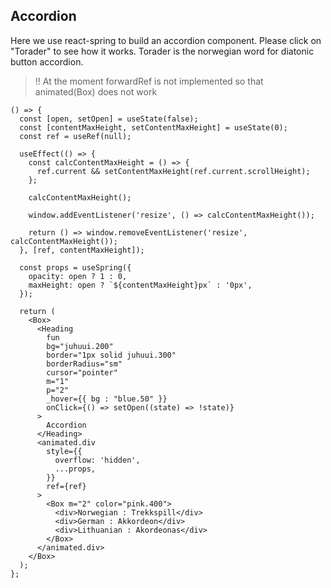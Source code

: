 ## Accordion

Here we use react-spring to build an accordion component. Please click on "Torader" to see how it works. Torader is the norwegian word for diatonic button accordion.

> !! At the moment forwardRef is not implemented so that animated(Box) does not work

```js-live
() => {
  const [open, setOpen] = useState(false);
  const [contentMaxHeight, setContentMaxHeight] = useState(0);
  const ref = useRef(null);

  useEffect(() => {
    const calcContentMaxHeight = () => {
      ref.current && setContentMaxHeight(ref.current.scrollHeight);
    };

    calcContentMaxHeight();

    window.addEventListener('resize', () => calcContentMaxHeight());

    return () => window.removeEventListener('resize', calcContentMaxHeight());
  }, [ref, contentMaxHeight]);

  const props = useSpring({
    opacity: open ? 1 : 0,
    maxHeight: open ? `${contentMaxHeight}px` : '0px',
  });

  return (
    <Box>
      <Heading
        fun
        bg="juhuui.200"
        border="1px solid juhuui.300"
        borderRadius="sm"
        cursor="pointer"
        m="1"
        p="2"
        _hover={{ bg : "blue.50" }}
        onClick={() => setOpen((state) => !state)}
      >
        Accordion
      </Heading>
      <animated.div
        style={{
          overflow: 'hidden',
          ...props,
        }}
        ref={ref}
      >
        <Box m="2" color="pink.400">
          <div>Norwegian : Trekkspill</div>
          <div>German : Akkordeon</div>
          <div>Lithuanian : Akordeonas</div>
        </Box>
      </animated.div>
    </Box>
  );
};
```
